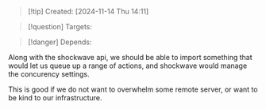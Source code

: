 
>[!tip] Created: [2024-11-14 Thu 14:11]

>[!question] Targets: 

>[!danger] Depends: 

Along with the shockwave api, we should be able to import something that would let us queue up a range of actions, and shockwave would manage the concurency settings.

This is good if we do not want to overwhelm some remote server, or want to be kind to our infrastructure.